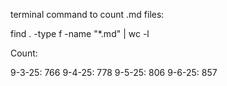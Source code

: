 terminal command to count .md files: 
    
find . -type f -name "*.md" | wc -l

Count:

9-3-25: 766
9-4-25: 778
9-5-25: 806
9-6-25: 857